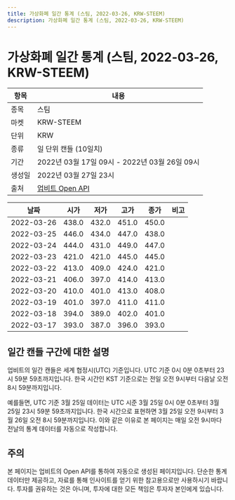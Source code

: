 ```yaml
---
title: 가상화폐 일간 통계 (스팀, 2022-03-26, KRW-STEEM)
description: 가상화폐 일간 통계 (스팀, 2022-03-26, KRW-STEEM)
---
```



가상화폐 일간 통계 (스팀, 2022-03-26, KRW-STEEM)
===

|항목|내용|
|--|--|
|종목|스팀|
|마켓|KRW-STEEM|
|단위|KRW|
|종류|일 단위 캔들 (10일치)|
|기간|2022년 03월 17일 09시 - 2022년 03월 26일 09시|
|생성일|2022년 03월 27일 23시|
|출처|[업비트 Open API](https://docs.upbit.com)|


|날짜|시가|저가|고가|종가|비고|
|--|--|--|--|--|--|
|2022-03-26|438.0|432.0|451.0|450.0|    |
|2022-03-25|446.0|434.0|447.0|438.0|    |
|2022-03-24|444.0|431.0|449.0|447.0|    |
|2022-03-23|421.0|421.0|445.0|445.0|    |
|2022-03-22|413.0|409.0|424.0|421.0|    |
|2022-03-21|406.0|397.0|414.0|413.0|    |
|2022-03-20|410.0|401.0|413.0|408.0|    |
|2022-03-19|401.0|397.0|411.0|411.0|    |
|2022-03-18|394.0|389.0|402.0|401.0|    |
|2022-03-17|393.0|387.0|396.0|393.0|    |


일간 캔들 구간에 대한 설명
---


업비트의 일간 캔들은 세계 협정시(UTC) 기준입니다. 
UTC 기준 0시 0분 0초부터 23시 59분 59초까지입니다. 
한국 시간인 KST 기준으로는 전일 오전 9시부터 다음날 오전 8시 59분까지입니다. 


예를들면, UTC 기준 3월 25일 데이터는 UTC 시준 3월 25일 0시 0분 0초부터 3월 25일 23시 59분 59초까지입니다. 
한국 시간으로 표현하면 3월 25일 오전 9시부터 3월 26일 오전 8시 59분까지입니다. 
이와 같은 이유로 본 페이지는 매일 오전 9시마다 전날의 통계 데이터를 자동으로 작성합니다. 


주의
---


본 페이지는 업비트의 Open API를 통하여 자동으로 생성된 페이지입니다. 
단순한 통계 데이터만 제공하고, 자료를 통해 인사이트를 얻기 위한 참고용으로만 사용하시기 바랍니다. 
투자를 권유하는 것은 아니며, 투자에 대한 모든 책임은 투자자 본인에게 있습니다. 
